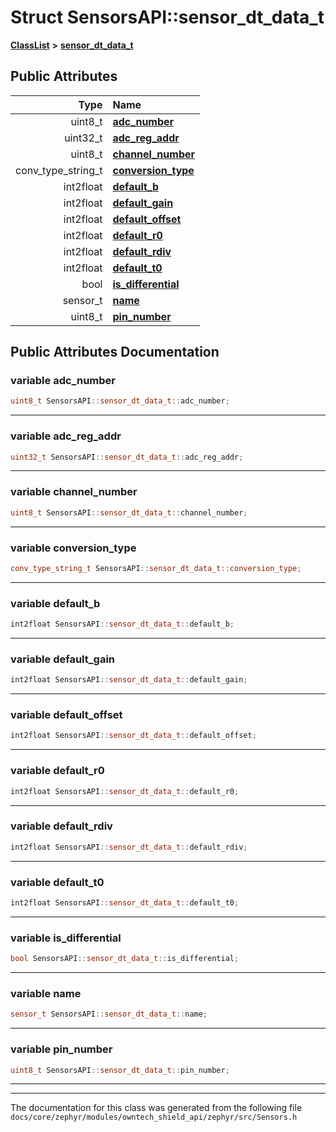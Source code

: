 

# Struct SensorsAPI::sensor\_dt\_data\_t



[**ClassList**](annotated.md) **>** [**sensor\_dt\_data\_t**](structSensorsAPI_1_1sensor__dt__data__t.md)


























## Public Attributes

| Type | Name |
| ---: | :--- |
|  uint8\_t | [**adc\_number**](#variable-adc_number)  <br> |
|  uint32\_t | [**adc\_reg\_addr**](#variable-adc_reg_addr)  <br> |
|  uint8\_t | [**channel\_number**](#variable-channel_number)  <br> |
|  conv\_type\_string\_t | [**conversion\_type**](#variable-conversion_type)  <br> |
|  int2float | [**default\_b**](#variable-default_b)  <br> |
|  int2float | [**default\_gain**](#variable-default_gain)  <br> |
|  int2float | [**default\_offset**](#variable-default_offset)  <br> |
|  int2float | [**default\_r0**](#variable-default_r0)  <br> |
|  int2float | [**default\_rdiv**](#variable-default_rdiv)  <br> |
|  int2float | [**default\_t0**](#variable-default_t0)  <br> |
|  bool | [**is\_differential**](#variable-is_differential)  <br> |
|  sensor\_t | [**name**](#variable-name)  <br> |
|  uint8\_t | [**pin\_number**](#variable-pin_number)  <br> |












































## Public Attributes Documentation




### variable adc\_number 

```C++
uint8_t SensorsAPI::sensor_dt_data_t::adc_number;
```




<hr>



### variable adc\_reg\_addr 

```C++
uint32_t SensorsAPI::sensor_dt_data_t::adc_reg_addr;
```




<hr>



### variable channel\_number 

```C++
uint8_t SensorsAPI::sensor_dt_data_t::channel_number;
```




<hr>



### variable conversion\_type 

```C++
conv_type_string_t SensorsAPI::sensor_dt_data_t::conversion_type;
```




<hr>



### variable default\_b 

```C++
int2float SensorsAPI::sensor_dt_data_t::default_b;
```




<hr>



### variable default\_gain 

```C++
int2float SensorsAPI::sensor_dt_data_t::default_gain;
```




<hr>



### variable default\_offset 

```C++
int2float SensorsAPI::sensor_dt_data_t::default_offset;
```




<hr>



### variable default\_r0 

```C++
int2float SensorsAPI::sensor_dt_data_t::default_r0;
```




<hr>



### variable default\_rdiv 

```C++
int2float SensorsAPI::sensor_dt_data_t::default_rdiv;
```




<hr>



### variable default\_t0 

```C++
int2float SensorsAPI::sensor_dt_data_t::default_t0;
```




<hr>



### variable is\_differential 

```C++
bool SensorsAPI::sensor_dt_data_t::is_differential;
```




<hr>



### variable name 

```C++
sensor_t SensorsAPI::sensor_dt_data_t::name;
```




<hr>



### variable pin\_number 

```C++
uint8_t SensorsAPI::sensor_dt_data_t::pin_number;
```




<hr>

------------------------------
The documentation for this class was generated from the following file `docs/core/zephyr/modules/owntech_shield_api/zephyr/src/Sensors.h`

